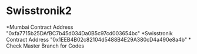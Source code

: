# Swisstronik2
*Mumbai Contract Address "0xfa7715b25DAfBC7b45d034Da0B5c97cd003654bc"
*Swisstronik Contract Address "0x1EEB4B02c82104d5488B4E29A380cD4a490e8a4b"
*
Check Master Branch for Codes
